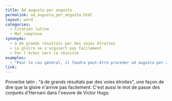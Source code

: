 ```yaml
---
title: Ad augusta per angusta
permalink: ad_augusta_per_angusta.html
layout: word
categories:
  - Citation latine
  - Mot complexe
synonyms:
  - à de grands résultats par des voies étroites
  - La gloire ne s'acquiert pas facilement
  - Par l'échec vers la réussite
examples:
  - "Pour le cas général, il faudra peut-être procéder ad augusta per angustaet adopter un modus opérandi suivant un vent catabatique..."
link: 
---
```


Proverbe latin : "à de grands résultats par des voies étroites", une façon de dire que la gloire n'arrive pas facilement.
C'est aussi le mot de passe des conjurés d'Hernani dans l'oeuvre de Victor Hugo.

